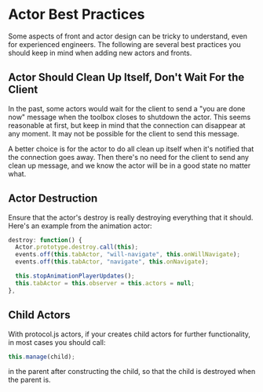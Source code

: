 # Actor Best Practices

Some aspects of front and actor design can be tricky to understand, even for experienced engineers.
The following are several best practices you should keep in mind when adding new actors and fronts.

## Actor Should Clean Up Itself, Don't Wait For the Client

In the past, some actors would wait for the client to send a "you are done now" message when the toolbox closes to shutdown the actor.
This seems reasonable at first, but keep in mind that the connection can disappear at any moment.
It may not be possible for the client to send this message.

A better choice is for the actor to do all clean up itself when it's notified that the connection goes away.
Then there's no need for the client to send any clean up message, and we know the actor will be in a good state no matter what.

## Actor Destruction

Ensure that the actor's destroy is really destroying everything that it should. Here's an example from the animation actor:

```js
destroy: function() {
  Actor.prototype.destroy.call(this);
  events.off(this.tabActor, "will-navigate", this.onWillNavigate);
  events.off(this.tabActor, "navigate", this.onNavigate);

  this.stopAnimationPlayerUpdates();
  this.tabActor = this.observer = this.actors = null;
},
```

## Child Actors

With protocol.js actors, if your creates child actors for further functionality, in most cases you should call:

```js
this.manage(child);
```

in the parent after constructing the child, so that the child is destroyed when the parent is.

